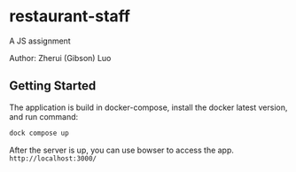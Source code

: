 # restaurant-staff
A JS assignment

Author: Zherui (Gibson) Luo

## Getting Started

The application is build in docker-compose, install the docker latest version, and run command:
```bash
dock compose up
```

After the server is up, you can use bowser to access the app. `http://localhost:3000/`


